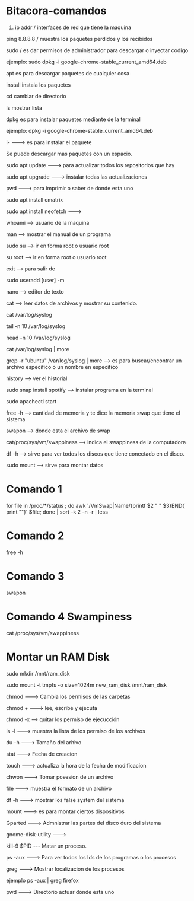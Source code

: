 # Bitacora-comandos
1. ip addr / interfaces de red que tiene la maquina

ping 8.8.8.8 /  muestra los paquetes perdidos y los recibidos

sudo / es dar permisos de administrador para descargar o inyectar codigo

ejemplo: sudo dpkg -i google-chrome-stable_current_amd64.deb

apt  es para descargar paquetes de cualquier cosa

install  instala los paquetes

cd  cambiar de directorio

ls  mostrar lista

dpkg  es para instalar paquetes mediante de la terminal

ejemplo: dpkg -i google-chrome-stable_current_amd64.deb

i- ---> es para instalar el paquete

Se puede descargar mas paquetes con un espacio.

sudo apt update ---> para actualizar todos los repositorios que hay

sudo apt upgrade ---> instalar todas las actualizaciones 

pwd ---> para imprimir o saber de donde esta uno

sudo apt install cmatrix

sudo apt install neofetch --->

whoami --> usuario de la maquina

man --> mostrar el manual de un programa

sudo su --> ir en forma root o usuario root

su root --> ir en forma root o usuario root

exit --> para salir de 

sudo useradd [user] -m

nano --> editor de texto

cat --> leer datos de archivos y mostrar su contenido.

cat /var/log/syslog

tail -n 10 /var/log/syslog

head -n 10 /var/log/syslog

cat /var/log/syslog | more

grep -r "ubuntu" /var/log/syslog | more --> es para buscar/encontrar un archivo especifico o un nombre en especifico

history --> ver el historial

sudo snap install spotify --> instalar programa en la terminal

sudo apachectl start

free -h --> cantidad de memoria y te dice la memoria swap que tiene el sistema

swapon --> donde esta el archivo de swap

cat/proc/sys/vm/swappiness --> indica el swappiness de la computadora

df -h --> sirve para ver todos los discos que tiene conectado en el disco.

sudo mount --> sirve para montar datos

# Comando 1
  for file in /proc/*/status ; do awk '/VmSwap|Name/{printf $2 " " $3}END{ print ""}' $file; done | sort -k 2 -n -r | less

# Comando 2
  free -h

# Comando 3
  swapon

# Comando 4 Swampiness
  cat /proc/sys/vm/swappiness

# Montar un RAM Disk

  sudo mkdir /mnt/ram_disk
  
  sudo mount -t tmpfs -o size=1024m new_ram_disk /mnt/ram_disk
  
chmod ---> Cambia los permisos de las carpetas

chmod + ---> lee, escribe y ejecuta

chmod -x --> quitar los permiso de ejecucción

ls -l ---> muestra la lista de los permiso de los archivos

du -h ---> Tamaño del arhivo

stat ---> Fecha de creacion

touch ---> actualiza la hora de la fecha de modificacion

chwon ---> Tomar posesion de un archivo

file ---> muestra el formato de un archivo

df -h ---> mostrar los false system del sistema

mount ---> es para montar ciertos dispositivos

Gparted ---> Admnistrar las partes del disco duro del sistema

gnome-disk-utility ---> 

kill-9 $PID --- Matar un proceso.

ps -aux ---> Para ver todos los Ids de los programas o los procesos

greg ---> Mostrar localizacion de los procesos

ejemplo ps -aux | greg firefox

pwd ---> Directorio actuar donde esta uno
